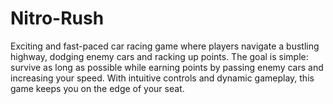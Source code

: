 # Nitro-Rush
Exciting and fast-paced car racing game where players navigate a bustling highway, dodging enemy cars and racking up points. The goal is simple: survive as long as possible while earning points by passing enemy cars and increasing your speed. With intuitive controls and dynamic gameplay, this game keeps you on the edge of your seat.
